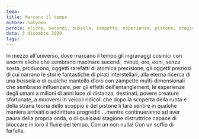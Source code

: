 ```yaml
---
tema:
title: Marcano il tempo
autore: Satyamo
parole: eliche, secondi, bussola, zampette, esperienze, pistone, stagione, fluire
data: 3 dicembre 2020
tags: 
---
```

In mezzo all'universo, dove marcano il tempo gli ingranaggi cosmici con enormi eliche che sembrano macinare secondi, minuti, ore, eoni, senza sosta, producono, oggetti rarefatti di atomica precisione, gli oggetti preziosi di cui narrano le storie fantastiche di pirati interstellari, alla eterna ricerca di una bussola o di qualche mantello d'oro con zampette multi-dimensionali che sembrano influenzare, per gli effetti dell'entanglement, le esperienze degli umani a milioni di anni luce di distanza, destinati, povere creature sfortunate, a muoversi in veicoli ridicoli che dopo la scoperta della ruota e della strana teoria dello scoppio e del pistone li farà sentire in qualche maniera arrivati o addirittura progrediti ...mentre continueranno ad aver paura della propria onda, o di qualsiasi stagione distruttrice capace di bloccare in loro il fluire del tempo. Con un non nulla!  Con un soffio di farfalla.  